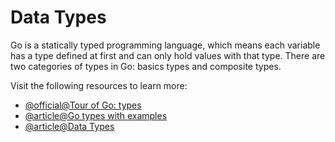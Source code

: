 # Data Types

Go is a statically typed programming language, which means each variable has a type defined at first and can only hold values with that type. There are two categories of types in Go: basics types and composite types.

Visit the following resources to learn more:

- [@official@Tour of Go: types](https://go.dev/tour/basics/11)
- [@article@Go types with examples](https://www.geeksforgeeks.org/data-types-in-go/)
- [@article@Data Types](https://www.w3schools.com/go/go_data_types.php)
